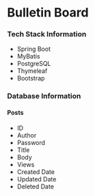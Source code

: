 # Bulletin Board

### Tech Stack Information

* Spring Boot
* MyBatis
* PostgreSQL
* Thymeleaf
* Bootstrap

### Database Information

#### Posts

* ID
* Author
* Password
* Title
* Body
* Views
* Created Date
* Updated Date
* Deleted Date